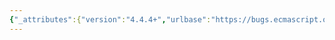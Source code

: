 ```yaml
---
{"_attributes":{"version":"4.4.4+","urlbase":"https://bugs.ecmascript.org/","maintainer":"dherman@mozilla.com"},"bug":{"bug_id":2423,"creation_ts":"2014-01-21 10:28:00 -0800","short_desc":"25.4.5.1: section number anomaly","delta_ts":"2014-04-06 21:44:47 -0700","product":"Draft for 6th Edition","component":"editorial issue","version":"Rev 22: January 20, 2014 Draft","rep_platform":"All","op_sys":"All","bug_status":"RESOLVED","resolution":"FIXED","priority":"Normal","bug_severity":"normal","everconfirmed":true,"reporter":{"uid":"jmdyck","name":"Michael Dyck"},"assigned_to":{"uid":"allen","name":"Allen Wirfs-Brock"},"long_desc":[{"commentid":6983,"comment_count":0,"who":{"uid":"jmdyck","name":"Michael Dyck"},"bug_when":"2014-01-21 10:28:41 -0800","thetext":"There are two sections labelled 25.4.5.1:\n    Promise.prototype.catch ( onRejected )\n    Promise.prototype [ @@toStringTag ]\n\nThe latter should probably be labelled 25.4.5.4."},{"commentid":7615,"comment_count":1,"who":{"uid":"jmdyck","name":"Michael Dyck"},"bug_when":"2014-04-06 21:44:47 -0700","thetext":"Fixed in rev 23."}]}}
---
```

